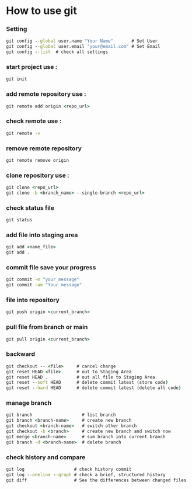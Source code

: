 # How to use git
### Setting
```cmd
git config --global user.name "Your Name"       # Set User
git config --global user.email "your@email.com" # Set Email
git config --list  # check all settings
```
### start project use :
```cmd
git init
```
### add remote repository use :
```cmd
git remote add origin <repo_url>
```
### check remote use :
```cmd
git remote -v
```
### remove remote repository
```cmd
git remote remove origin
```
### clone repository use :
```cmd
git clone <repo_url>
git clone -b <branch_name> --single-branch <repo_url>
```
### check status file
```cmd
git status 
```
### add file into staging area
```cmd
git add <name_file>
git add .
```
### commit file save your progress
```cmd
git commit -m "your_message"
git commit -am "Your message"
```
### file into repository
```cmd
git push origin <current_branch>
```
### pull file from branch or main
```cmd
git pull origin <current_branch>
```
### backward
```cmd
git checkout -- <file>     # cancel change
git reset HEAD <file>      # out to Staging Area
git reset HEAD .           # out all file to Staging Area
git reset --soft HEAD      # delete commit latest (store code)
git reset --hard HEAD      # delete commit latest (delete all code)
```
### manage branch
```cmd
git branch                   # list branch
git branch <branch-name>     # create new branch 
git checkout <branch-name>   # switch other branch 
git checkout -b <branch>     # create new branch and switch now
git merge <branch-name>      # sum branch into current branch
git branch -d <branch-name>  # delete branch
```
### check history and compare
```cmd
git log                   # check history commit
git log --oneline --graph # check a brief, structured history
git diff                  # See the differences between changed files
```
